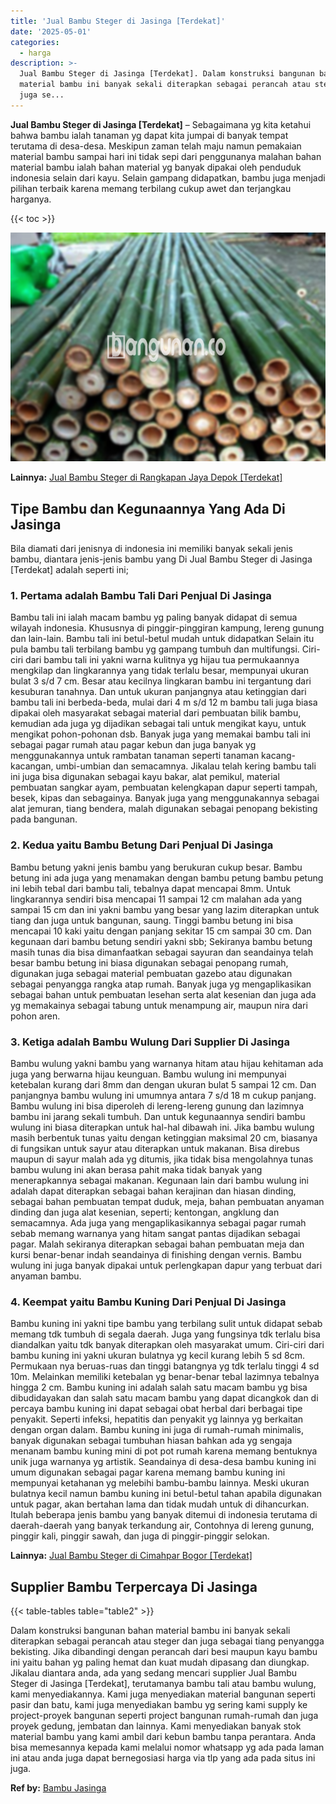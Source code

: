 ```yaml
---
title: 'Jual Bambu Steger di Jasinga [Terdekat]'
date: '2025-05-01'
categories:
  - harga
description: >-
  Jual Bambu Steger di Jasinga [Terdekat]. Dalam konstruksi bangunan bahan
  material bambu ini banyak sekali diterapkan sebagai perancah atau steger dan
  juga se...
---
```


**Jual Bambu Steger di Jasinga \[Terdekat\]** – Sebagaimana yg kita ketahui bahwa bambu ialah tanaman yg dapat kita jumpai di banyak tempat terutama di desa-desa. Meskipun zaman telah maju namun pemakaian material bambu sampai hari ini tidak sepi dari penggunanya malahan bahan material bambu ialah bahan material yg banyak dipakai oleh penduduk indonesia selain dari kayu. Selain gampang didapatkan, bambu juga menjadi pilihan terbaik karena memang terbilang cukup awet dan terjangkau harganya.

{{< toc >}}

![Jual Bambu Steger di Jasinga [Terdekat]](/images/jual-bambu-tali-23.png)

**Lainnya:** [Jual Bambu Steger di Rangkapan Jaya Depok \[Terdekat\]](https://bambu.bangunan.co/jual-bambu-steger-di-rangkapan-jaya-depok-terdekat/)

## Tipe Bambu dan Kegunaannya Yang Ada Di Jasinga

Bila diamati dari jenisnya di indonesia ini memiliki banyak sekali jenis bambu, diantara jenis-jenis bambu yang Di Jual Bambu Steger di Jasinga \[Terdekat\] adalah seperti ini;

### 1\. Pertama adalah Bambu Tali Dari Penjual Di Jasinga

Bambu tali ini ialah macam bambu yg paling banyak didapat di semua wilayah indonesia. Khususnya di pinggir-pinggiran kampung, lereng gunung dan lain-lain. Bambu tali ini betul-betul mudah untuk didapatkan Selain itu pula bambu tali terbilang bambu yg gampang tumbuh dan multifungsi. Ciri-ciri dari bambu tali ini yakni warna kulitnya yg hijau tua permukaannya mengkilap dan lingkarannya yang tidak terlalu besar, mempunyai ukuran bulat 3 s/d 7 cm. Besar atau kecilnya lingkaran bambu ini tergantung dari kesuburan tanahnya. Dan untuk ukuran panjangnya atau ketinggian dari bambu tali ini berbeda-beda, mulai dari 4 m s/d 12 m bambu tali juga biasa dipakai oleh masyarakat sebagai material dari pembuatan bilik bambu, kemudian ada juga yg dijadikan sebagai tali untuk mengikat kayu, untuk mengikat pohon-pohonan dsb. Banyak juga yang memakai bambu tali ini sebagai pagar rumah atau pagar kebun dan juga banyak yg menggunakannya untuk rambatan tanaman seperti tanaman kacang-kacangan, umbi-umbian dan semacamnya. Jikalau telah kering bambu tali ini juga bisa digunakan sebagai kayu bakar, alat pemikul, material pembuatan sangkar ayam, pembuatan kelengkapan dapur seperti tampah, besek, kipas dan sebagainya. Banyak juga yang menggunakannya sebagai alat jemuran, tiang bendera, malah digunakan sebagai penopang bekisting pada bangunan.

### 2\. Kedua yaitu Bambu Betung Dari Penjual Di Jasinga

Bambu betung yakni jenis bambu yang berukuran cukup besar. Bambu betung ini ada juga yang menamakan dengan bambu petung bambu petung ini lebih tebal dari bambu tali, tebalnya dapat mencapai 8mm. Untuk lingkarannya sendiri bisa mencapai 11 sampai 12 cm malahan ada yang sampai 15 cm dan ini yakni bambu yang besar yang lazim diterapkan untuk tiang dan juga untuk bangunan, saung. Tinggi bambu betung ini bisa mencapai 10 kaki yaitu dengan panjang sekitar 15 cm sampai 30 cm. Dan kegunaan dari bambu betung sendiri yakni sbb; Sekiranya bambu betung masih tunas dia bisa dimanfaatkan sebagai sayuran dan seandainya telah besar bambu betung ini biasa digunakan sebagai penopang rumah, digunakan juga sebagai material pembuatan gazebo atau digunakan sebagai penyangga rangka atap rumah. Banyak juga yg mengaplikasikan sebagai bahan untuk pembuatan lesehan serta alat kesenian dan juga ada yg memakainya sebagai tabung untuk menampung air, maupun nira dari pohon aren.

### 3\. Ketiga adalah Bambu Wulung Dari Supplier Di Jasinga

Bambu wulung yakni bambu yang warnanya hitam atau hijau kehitaman ada juga yang berwarna hijau keunguan. Bambu wulung ini mempunyai ketebalan kurang dari 8mm dan dengan ukuran bulat 5 sampai 12 cm. Dan panjangnya bambu wulung ini umumnya antara 7 s/d 18 m cukup panjang. Bambu wulung ini bisa diperoleh di lereng-lereng gunung dan lazimnya bambu ini jarang sekali tumbuh. Dan untuk kegunaannya sendiri bambu wulung ini biasa diterapkan untuk hal-hal dibawah ini. Jika bambu wulung masih berbentuk tunas yaitu dengan ketinggian maksimal 20 cm, biasanya di fungsikan untuk sayur atau diterapkan untuk makanan. Bisa direbus maupun di sayur malah ada yg ditumis, jika tidak bisa mengolahnya tunas bambu wulung ini akan berasa pahit maka tidak banyak yang menerapkannya sebagai makanan. Kegunaan lain dari bambu wulung ini adalah dapat diterapkan sebagai bahan kerajinan dan hiasan dinding, sebagai bahan pembuatan tempat duduk, meja, bahan pembuatan anyaman dinding dan juga alat kesenian, seperti; kentongan, angklung dan semacamnya. Ada juga yang mengaplikasikannya sebagai pagar rumah sebab memang warnanya yang hitam sangat pantas dijadikan sebagai pagar. Malah sekiranya diterapkan sebagai bahan pembuatan meja dan kursi benar-benar indah seandainya di finishing dengan vernis. Bambu wulung ini juga banyak dipakai untuk perlengkapan dapur yang terbuat dari anyaman bambu.

### 4\. Keempat yaitu Bambu Kuning Dari Penjual Di Jasinga

Bambu kuning ini yakni tipe bambu yang terbilang sulit untuk didapat sebab memang tdk tumbuh di segala daerah. Juga yang fungsinya tdk terlalu bisa diandalkan yaitu tdk banyak diterapkan oleh masyarakat umum. Ciri-ciri dari bambu kuning ini yakni ukuran bulatnya yg kecil kurang lebih 5 sd 8cm. Permukaan nya beruas-ruas dan tinggi batangnya yg tdk terlalu tinggi 4 sd 10m. Melainkan memiliki ketebalan yg benar-benar tebal lazimnya tebalnya hingga 2 cm. Bambu kuning ini adalah salah satu macam bambu yg bisa dibudidayakan dan salah satu macam bambu yang dapat dicangkok dan di percaya bambu kuning ini dapat sebagai obat herbal dari berbagai tipe penyakit. Seperti infeksi, hepatitis dan penyakit yg lainnya yg berkaitan dengan organ dalam. Bambu kuning ini juga di rumah-rumah minimalis, banyak digunakan sebagai tumbuhan hiasan bahkan ada yg sengaja menanam bambu kuning mini di pot pot rumah karena memang bentuknya unik juga warnanya yg artistik. Seandainya di desa-desa bambu kuning ini umum digunakan sebagai pagar karena memang bambu kuning ini mempunyai ketahanan yg melebihi bambu-bambu lainnya. Meski ukuran bulatnya kecil namun bambu kuning ini betul-betul tahan apabila digunakan untuk pagar, akan bertahan lama dan tidak mudah untuk di dihancurkan. Itulah beberapa jenis bambu yang banyak ditemui di indonesia terutama di daerah-daerah yang banyak terkandung air, Contohnya di lereng gunung, pinggir kali, pinggir sawah, dan juga di pinggir-pinggir selokan.

**Lainnya:** [Jual Bambu Steger di Cimahpar Bogor \[Terdekat\]](https://bambu.bangunan.co/jual-bambu-steger-di-cimahpar-bogor-terdekat/)

## Supplier Bambu Terpercaya Di Jasinga

{{< table-tables table="table2" >}}

Dalam konstruksi bangunan bahan material bambu ini banyak sekali diterapkan sebagai perancah atau steger dan juga sebagai tiang penyangga bekisting. Jika dibandingi dengan perancah dari besi maupun kayu bambu ini yaitu bahan yg paling hemat dan kuat mudah dipasang dan diungkap. Jikalau diantara anda, ada yang sedang mencari supplier Jual Bambu Steger di Jasinga \[Terdekat\], terutamanya bambu tali atau bambu wulung, kami menyediakannya. Kami juga menyediakan material bangunan seperti pasir dan batu, kami juga menyediakan bambu yg sering kami supply ke project-proyek bangunan seperti project bangunan rumah-rumah dan juga proyek gedung, jembatan dan lainnya. Kami menyediakan banyak stok material bambu yang kami ambil dari kebun bambu tanpa perantara. Anda bisa memesannya kepada kami melalui nomor whatsapp yg ada pada laman ini atau anda juga dapat bernegosiasi harga via tlp yang ada pada situs ini juga.

**Ref by:** [Bambu Jasinga](https://id.wikipedia.org/wiki/Bambu)
